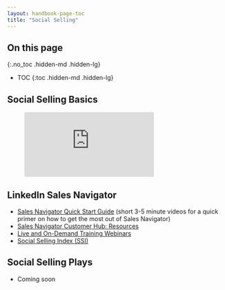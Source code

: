 ```yaml
---
layout: handbook-page-toc
title: "Social Selling"
---
```


## On this page
{:.no_toc .hidden-md .hidden-lg}

- TOC
{:toc .hidden-md .hidden-lg}

## Social Selling Basics

<figure class="video_container">
  <iframe src="https://www.youtube.com/embed/Ir7od3stk70" frameborder="0" allowfullscreen="true"> </iframe>
</figure>

## LinkedIn Sales Navigator
- [Sales Navigator Quick Start Guide](https://business.linkedin.com/sales-solutions/sales-navigator-customer-hub/quick-start-guide) (short 3-5 minute videos for a quick primer on how to get the most out of Sales Navigator)
- [Sales Navigator Customer Hub: Resources](https://business.linkedin.com/sales-solutions/sales-navigator-customer-hub/resources)
- [Live and On-Demand Training Webinars](https://training.sales.linkedin.com/series/webinars)
- [Social Selling Index (SSI)](https://business.linkedin.com/sales-solutions/social-selling/the-social-selling-index-ssi)

## Social Selling Plays
- Coming soon
